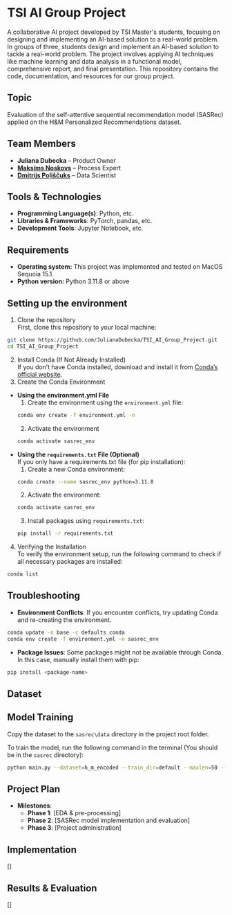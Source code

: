 # TSI AI Group Project

A collaborative AI project developed by TSI Master's students, focusing on designing and implementing an AI-based solution to a real-world problem. In groups of three, students design and implement an AI-based solution to tackle a real-world problem. The project involves applying AI techniques like machine learning and data analysis in a functional model, comprehensive report, and final presentation. This repository contains the code, documentation, and resources for our group project.

## **Topic**
Evaluation of the self-attentive sequential recommendation model (SASRec) applied on the H&M Personalized Recommendations dataset.

## **Team Members**
- **Juliana Dubecka** – Product Owner
- **[Maksims Noskovs](https://github.com/MaxNoLV)** – Process Expert
- **[Dmitrijs Poļiščuks](https://github.com/dimdimlv)** – Data Scientist

## **Tools & Technologies**
- **Programming Language(s)**: Python, etc.
- **Libraries & Frameworks**: PyTorch, pandas, etc.
- **Development Tools**: Jupyter Notebook, etc.

## **Requirements**
- **Operating system:** This project was implemented and tested on MacOS Sequoia 15.1.
- **Python version:** Python 3.11.8 or above

## **Setting up the environment**
1. Clone the repository  
First, clone this repository to your local machine:
```bash
git clone https://github.com/JulianaDubecka/TSI_AI_Group_Project.git
cd TSI_AI_Group_Project
```
2. Install Conda (If Not Already Installed)  
If you don’t have Conda installed, download and install it from [Conda’s official website](https://anaconda.org/anaconda/conda).
3. Create the Conda Environment  
- **Using the environment.yml File**
   1. Create the environment using the `environment.yml` file:
    ```bash
    conda env create -f environment.yml -n
    ```
   2. Activate the environment
   ```bash
   conda activate sasrec_env
   ```
- **Using the `requirements.txt` File (Optional)**  
If you only have a requirements.txt file (for pip installation):
   1. Create a new Conda environment:
    ```bash
  conda create --name sasrec_env python=3.11.8
  ```
  2. Activate the environment:
  ```bash
  conda activate sasrec_env
  ```
  3. Install packages using `requirements.txt`:
  ```bash
  pip install -r requirements.txt
  ```
4. Verifying the Installation  
To verify the environment setup, run the following command to check if all necessary packages are installed:
```bash
conda list
```

## **Troubleshooting**
- **Environment Conflicts**: If you encounter conflicts, try updating Conda and re-creating the environment.
```bash
conda update -n base -c defaults conda
conda env create -f environment.yml -n sasrec_env
```
- **Package Issues**: Some packages might not be available through Conda. In this case, manually install them with pip:
```bash
pip install <package-name>
```


## **Dataset**


## **Model Training**

Copy the dataset to the `sasrec\data` directory in the project root folder.


To train the model, run the following command in the terminal (You should be in the `sasrec` directory):
```bash
python main.py --dataset=h_m_encoded --train_dir=default --maxlen=50 --dropout_rate=0.2 --device=mps
```


## **Project Plan**
- **Milestones**:
  - **Phase 1**: [EDA & pre-processing]
  - **Phase 2**: [SASRec model implementation and evaluation]
  - **Phase 3**: [Project administration]

## **Implementation**
[]

## **Results & Evaluation**
[]


